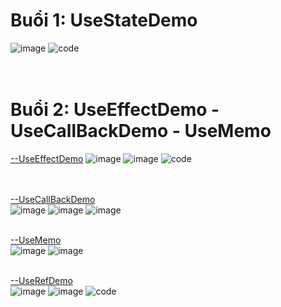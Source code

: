 # Buổi 1: UseStateDemo
![image](https://github.com/ductandev/React_Functional_training_bc43/assets/42485856/1784b5e0-3f4c-4e1c-98ae-e2d0bb461dcb)
![code](https://github.com/ductandev/React_Functional_training_bc43/assets/42485856/b3105005-df30-4a1f-b942-b2c01ae7176f) <br> <br> <br>

# Buổi 2: UseEffectDemo - UseCallBackDemo - UseMemo
[--UseEffectDemo]()
![image](https://github.com/ductandev/React_Functional_training_bc43/assets/42485856/1c8add4b-30aa-4563-b335-7080fd5456f8) 
![image](https://github.com/ductandev/React_Functional_training_bc43/assets/42485856/b083e877-6494-4be7-90bb-90d968941676)
![code](https://github.com/ductandev/React_Functional_training_bc43/assets/42485856/449ff6a5-af43-4ef2-9bd2-548d59e3f0c8) <br> <br> <br>

[--UseCallBackDemo]() <br>
![image](https://github.com/ductandev/React_Functional_training_bc43/assets/42485856/342669c4-a446-45a3-8ef6-2b713a8b059a)
![image](https://github.com/ductandev/React_Functional_training_bc43/assets/42485856/b6e17a99-b82c-4ecc-b893-590bae538fec)
![image](https://github.com/ductandev/React_Functional_training_bc43/assets/42485856/417ba2d0-f655-4d60-83d3-fc12d5355041) <br><br>

[--UseMemo]() <br>
![image](https://github.com/ductandev/React_Functional_training_bc43/assets/42485856/fd2dc7d4-ff02-4598-8c2a-31e9c3d6e3d3)
![image](https://github.com/ductandev/React_Functional_training_bc43/assets/42485856/d9908b12-348f-4d6b-a85b-8c2d03407cf6) <br><br>

[--UseRefDemo]() <br>
![image](https://github.com/ductandev/React_Functional_training_bc43/assets/42485856/9ccf1ad7-6c15-47ed-a84e-cbaf36630ef9)
![image](https://github.com/ductandev/React_Functional_training_bc43/assets/42485856/36634aff-9501-41cc-be1d-d2b824da8659)
![code](https://github.com/ductandev/React_Functional_training_bc43/assets/42485856/f1135c37-a693-4ff4-8395-b734476d820f)
